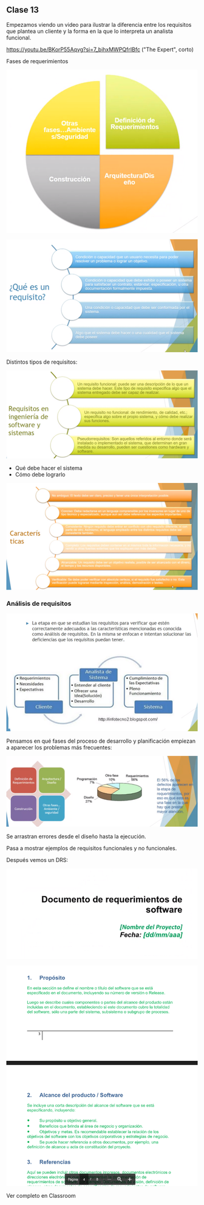 ## Clase 13

Empezamos viendo un video para ilustrar la diferencia entre los requisitos que plantea un cliente y la forma en la que lo interpreta un analista funcional.

https://youtu.be/BKorP55Aqvg?si=7_bihxMWPQfrIBfc ("The Expert", corto)

Fases de requerimientos

![](./223-assets/ppt-61-ingenieria.png)

![](./223-assets/ppt-62-ingenieria.png)

Distintos tipos de requisitos:

![](./223-assets/ppt-63-ingenieria.png)

- Qué debe hacer el sistema
- Cómo debe lograrlo

![](./223-assets/ppt-64-ingenieria.png)

### Análisis de requisitos

![](./223-assets/ppt-65-ingenieria.png)

Pensamos en qué fases del proceso de desarrollo y planificación empiezan a aparecer los problemas más frecuentes:

![](./223-assets/ppt-66-ingenieria.png)

Se arrastran errores desde el diseño hasta la ejecución.

Pasa a mostrar ejemplos de requisitos funcionales y no funcionales.

Después vemos un DRS:

![](./223-assets/ppt-67-ingenieria.png)

![](./223-assets/ppt-68-ingenieria.png)

Ver completo en Classroom